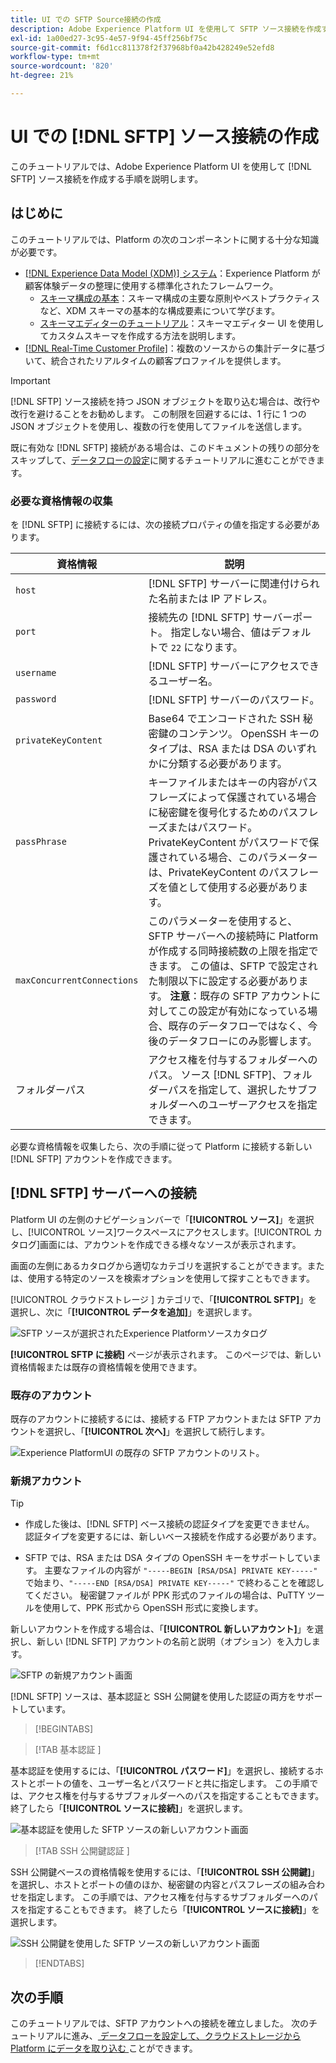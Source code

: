 ```yaml
---
title: UI での SFTP Source接続の作成
description: Adobe Experience Platform UI を使用して SFTP ソース接続を作成する方法を説明します。
exl-id: 1a00ed27-3c95-4e57-9f94-45ff256bf75c
source-git-commit: f6d1cc811378f2f37968bf0a42b428249e52efd8
workflow-type: tm+mt
source-wordcount: '820'
ht-degree: 21%

---
```


# UI での [!DNL SFTP] ソース接続の作成

このチュートリアルでは、Adobe Experience Platform UI を使用して [!DNL SFTP] ソース接続を作成する手順を説明します。

## はじめに

このチュートリアルでは、Platform の次のコンポーネントに関する十分な知識が必要です。

* [[!DNL Experience Data Model (XDM)] システム](../../../../../xdm/home.md)：Experience Platform が顧客体験データの整理に使用する標準化されたフレームワーク。
   * [スキーマ構成の基本](../../../../../xdm/schema/composition.md)：スキーマ構成の主要な原則やベストプラクティスなど、XDM スキーマの基本的な構成要素について学びます。
   * [スキーマエディターのチュートリアル](../../../../../xdm/tutorials/create-schema-ui.md)：スキーマエディター UI を使用してカスタムスキーマを作成する方法を説明します。
* [[!DNL Real-Time Customer Profile]](../../../../../profile/home.md)：複数のソースからの集計データに基づいて、統合されたリアルタイムの顧客プロファイルを提供します。

>[!IMPORTANT]
>
>[!DNL SFTP] ソース接続を持つ JSON オブジェクトを取り込む場合は、改行や改行を避けることをお勧めします。 この制限を回避するには、1 行に 1 つの JSON オブジェクトを使用し、複数の行を使用してファイルを送信します。

既に有効な [!DNL SFTP] 接続がある場合は、このドキュメントの残りの部分をスキップして、[データフローの設定](../../dataflow/batch/cloud-storage.md)に関するチュートリアルに進むことができます。

### 必要な資格情報の収集

を [!DNL SFTP] に接続するには、次の接続プロパティの値を指定する必要があります。

| 資格情報 | 説明 |
| ---------- | ----------- |
| `host` | [!DNL SFTP] サーバーに関連付けられた名前または IP アドレス。 |
| `port` | 接続先の [!DNL SFTP] サーバーポート。 指定しない場合、値はデフォルトで `22` になります。 |
| `username` | [!DNL SFTP] サーバーにアクセスできるユーザー名。 |
| `password` | [!DNL SFTP] サーバーのパスワード。 |
| `privateKeyContent` | Base64 でエンコードされた SSH 秘密鍵のコンテンツ。 OpenSSH キーのタイプは、RSA または DSA のいずれかに分類する必要があります。 |
| `passPhrase` | キーファイルまたはキーの内容がパスフレーズによって保護されている場合に秘密鍵を復号化するためのパスフレーズまたはパスワード。 PrivateKeyContent がパスワードで保護されている場合、このパラメーターは、PrivateKeyContent のパスフレーズを値として使用する必要があります。 |
| `maxConcurrentConnections` | このパラメーターを使用すると、SFTP サーバーへの接続時に Platform が作成する同時接続数の上限を指定できます。 この値は、SFTP で設定された制限以下に設定する必要があります。 **注意**：既存の SFTP アカウントに対してこの設定が有効になっている場合、既存のデータフローではなく、今後のデータフローにのみ影響します。 |
| フォルダーパス | アクセス権を付与するフォルダーへのパス。 ソース [!DNL SFTP]、フォルダーパスを指定して、選択したサブフォルダーへのユーザーアクセスを指定できます。 |

必要な資格情報を収集したら、次の手順に従って Platform に接続する新しい [!DNL SFTP] アカウントを作成できます。

## [!DNL SFTP] サーバーへの接続

Platform UI の左側のナビゲーションバーで「**[!UICONTROL ソース]**」を選択し、[!UICONTROL ソース]ワークスペースにアクセスします。[!UICONTROL カタログ]画面には、アカウントを作成できる様々なソースが表示されます。

画面の左側にあるカタログから適切なカテゴリを選択することができます。または、使用する特定のソースを検索オプションを使用して探すこともできます。

[!UICONTROL  クラウドストレージ ] カテゴリで、「**[!UICONTROL SFTP]**」を選択し、次に「**[!UICONTROL データを追加]**」を選択します。

![SFTP ソースが選択されたExperience Platformソースカタログ ](../../../../images/tutorials/create/sftp/catalog.png)

**[!UICONTROL SFTP に接続]** ページが表示されます。 このページでは、新しい資格情報または既存の資格情報を使用できます。

### 既存のアカウント

既存のアカウントに接続するには、接続する FTP アカウントまたは SFTP アカウントを選択し、「**[!UICONTROL 次へ]**」を選択して続行します。

![Experience PlatformUI の既存の SFTP アカウントのリスト。](../../../../images/tutorials/create/sftp/existing.png)

### 新規アカウント

>[!TIP]
>
>* 作成した後は、[!DNL SFTP] ベース接続の認証タイプを変更できません。 認証タイプを変更するには、新しいベース接続を作成する必要があります。
>
>* SFTP では、RSA または DSA タイプの OpenSSH キーをサポートしています。 主要なファイルの内容が `"-----BEGIN [RSA/DSA] PRIVATE KEY-----"` で始まり、`"-----END [RSA/DSA] PRIVATE KEY-----"` で終わることを確認してください。 秘密鍵ファイルが PPK 形式のファイルの場合は、PuTTY ツールを使用して、PPK 形式から OpenSSH 形式に変換します。

新しいアカウントを作成する場合は、「**[!UICONTROL 新しいアカウント]**」を選択し、新しい [!DNL SFTP] アカウントの名前と説明（オプション）を入力します。

![SFTP の新規アカウント画面 ](../../../../images/tutorials/create/sftp/new.png)

[!DNL SFTP] ソースは、基本認証と SSH 公開鍵を使用した認証の両方をサポートしています。

>[!BEGINTABS]

>[!TAB  基本認証 ]

基本認証を使用するには、「**[!UICONTROL パスワード]**」を選択し、接続するホストとポートの値を、ユーザー名とパスワードと共に指定します。 この手順では、アクセス権を付与するサブフォルダーへのパスを指定することもできます。 終了したら「**[!UICONTROL ソースに接続]**」を選択します。

![ 基本認証を使用した SFTP ソースの新しいアカウント画面 ](../../../../images/tutorials/create/sftp/password.png)

>[!TAB SSH 公開鍵認証 ]

SSH 公開鍵ベースの資格情報を使用するには、「**[!UICONTROL SSH 公開鍵]**」を選択し、ホストとポートの値のほか、秘密鍵の内容とパスフレーズの組み合わせを指定します。 この手順では、アクセス権を付与するサブフォルダーへのパスを指定することもできます。 終了したら「**[!UICONTROL ソースに接続]**」を選択します。

![SSH 公開鍵を使用した SFTP ソースの新しいアカウント画面 ](../../../../images/tutorials/create/sftp/ssh.png)

>[!ENDTABS]

## 次の手順

このチュートリアルでは、SFTP アカウントへの接続を確立しました。 次のチュートリアルに進み、[ データフローを設定して、クラウドストレージから Platform にデータを取り込む ](../../dataflow/batch/cloud-storage.md) ことができます。
